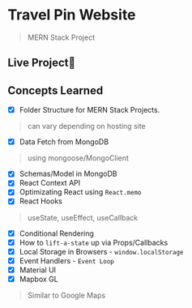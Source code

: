 # Travel Pin Website
> MERN Stack Project 

## Live Project💐

## Concepts Learned
- [x] Folder Structure for MERN Stack Projects.
> can vary depending on hosting site
- [x] Data Fetch from MongoDB 
> using mongoose/MongoClient
- [x] Schemas/Model in MongoDB
- [x] React Context API
- [x] Optimizating React using `React.memo`
- [x] React Hooks
> useState, useEffect, useCallback
- [x] Conditional Rendering
- [x] How to `lift-a-state` up via Props/Callbacks
- [x] Local Storage in Browsers - `window.localStorage`
- [x] Event Handlers - `Event Loop`
- [x] Material UI 
- [x] Mapbox GL
> Similar to Google Maps 